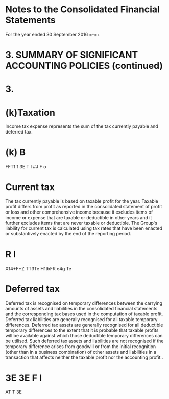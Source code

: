 # Notes to the Consolidated Financial Statements

For the year ended 30 September 2016 =-=+

# 3. SUMMARY OF SIGNIFICANT ACCOUNTING POLICIES (continued)

# 3.

# (k)Taxation

Income tax expense represents the sum of the tax currently payable and deferred tax.

# (k) B

FFT1  1 3E T I #J  F o

# Current tax

The tax currently payable is based on taxable profit for the year. Taxable profit differs from profit as reported in the consolidated statement of profit or loss and other comprehensive income because it excludes items of income or expense that are taxable or deductible in other years and it further excludes items that are never taxable or deductible. The Group's liability for current tax is calculated using tax rates that have been enacted or substantively enacted by the end of the reporting period.

# R   I

X14+F\*Z TT3Te H1tbFR e4g Te

# Deferred tax

Deferred tax is recognised on temporary differences between the carrying amounts of assets and liabilities in the consolidated financial statements and the corresponding tax bases used in the computation of taxable profit. Deferred tax liabilities are generally recognised for all taxable temporary differences. Deferred tax assets are generally recognised for all deductible temporary differences to the extent that it is probable that taxable profits will be available against which those deductible temporary differences can be utilised. Such deferred tax assets and liabilities are not recognised if the temporary difference arises from goodwill or from the initial recognition (other than in a business combination) of other assets and liabilities in a transaction that affects neither the taxable profit nor the accounting profit..

# 3E 3E F I

AT T 3E